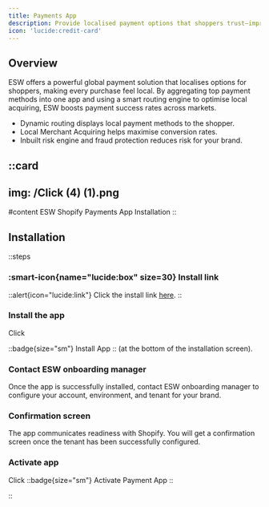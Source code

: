 ```yaml
---
title: Payments App
description: Provide localised payment options that shoppers trust—improve conversion and satisfaction globally.
icon: 'lucide:credit-card'
---
```


## Overview

ESW offers a powerful global payment solution that localises options for shoppers, making every purchase feel local. By aggregating top payment methods into one app and using a smart routing engine to optimise local acquiring, ESW boosts payment success rates across markets.

- Dynamic routing displays local payment methods to the shopper.
- Local Merchant Acquiring helps maximise conversion rates.
- Inbuilt risk engine and fraud protection reduces risk for your brand.

::card
---
img: /Click (4) (1).png
---
#content
ESW Shopify Payments App Installation
::


## Installation

::steps
### :smart-icon{name="lucide:box" size=30} Install link

::alert{icon="lucide:link"}
Click the install link <a href="https://apps.shopify.com/esw-card-payments" target="_blank" rel="noopener noreferrer">here</a>.
::

### Install the app

Click 

::badge{size="sm"}
  Install App
::
(at the bottom of the installation screen).

### Contact ESW onboarding manager

Once the app is successfully installed, contact ESW onboarding manager to 
configure your account, environment, and tenant for your brand. 

### Confirmation screen

The app communicates readiness with Shopify. You will get a confirmation 
screen once the tenant has been successfully configured.

### Activate app

Click 
::badge{size="sm"}
  Activate Payment App
::

::
